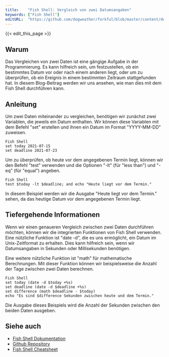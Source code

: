 ```yaml
---
title:    "Fish Shell: Vergleich von zwei Datumsangaben"
keywords: ["Fish Shell"]
editURL:  "https://github.com/dogweather/forkful/blob/master/content/de/fish-shell/comparing-two-dates.md"
---
```


{{< edit_this_page >}}

## Warum

Das Vergleichen von zwei Daten ist eine gängige Aufgabe in der Programmierung. Es kann hilfreich sein, um festzustellen, ob ein bestimmtes Datum vor oder nach einem anderen liegt, oder um zu überprüfen, ob ein Ereignis in einem bestimmten Zeitraum stattgefunden hat. In diesem Blog-Beitrag werden wir uns ansehen, wie man dies mit dem Fish Shell durchführen kann.

## Anleitung

Um zwei Daten miteinander zu vergleichen, benötigen wir zunächst zwei Variablen, die jeweils ein Datum enthalten. Wir können diese Variablen mit dem Befehl "set" erstellen und ihnen ein Datum im Format "YYYY-MM-DD" zuweisen.

```
Fish Shell
set today 2021-07-15
set deadline 2021-07-23
```

Um zu überprüfen, ob heute vor dem angegebenen Termin liegt, können wir den Befehl "test" verwenden und die Optionen "-lt" (für "less than") und "-eq" (für "equal") angeben.

```
Fish Shell
test $today -lt $deadline; and echo "Heute liegt vor dem Termin."
```

In diesem Beispiel werden wir die Ausgabe "Heute liegt vor dem Termin." sehen, da das heutige Datum vor dem angegebenen Termin liegt.

## Tiefergehende Informationen

Wenn wir einen genaueren Vergleich zwischen zwei Daten durchführen möchten, können wir die integrierten Funktionen von Fish Shell verwenden. Eine nützliche Funktion ist "date -d", die es uns ermöglicht, ein Datum im Unix-Zeitformat zu erhalten. Dies kann hilfreich sein, wenn wir Datumsangaben in Sekunden oder Millisekunden benötigen.

Eine weitere nützliche Funktion ist "math" für mathematische Berechnungen. Mit dieser Funktion können wir beispielsweise die Anzahl der Tage zwischen zwei Daten berechnen.

```
Fish Shell
set today (date -d $today +%s)
set deadline (date -d $deadline +%s)
set difference (math $deadline - $today)
echo "Es sind $difference Sekunden zwischen heute und dem Termin."
```

Die Ausgabe dieses Beispiels wird die Anzahl der Sekunden zwischen den beiden Daten ausgeben.

## Siehe auch

- [Fish Shell Dokumentation](https://fishshell.com/docs/current/index.html)
- [Github Repository](https://github.com/fish-shell/fish-shell)
- [Fish Shell Cheatsheet](https://gist.github.com/rogual/f4c19455ba78dd422cd4)